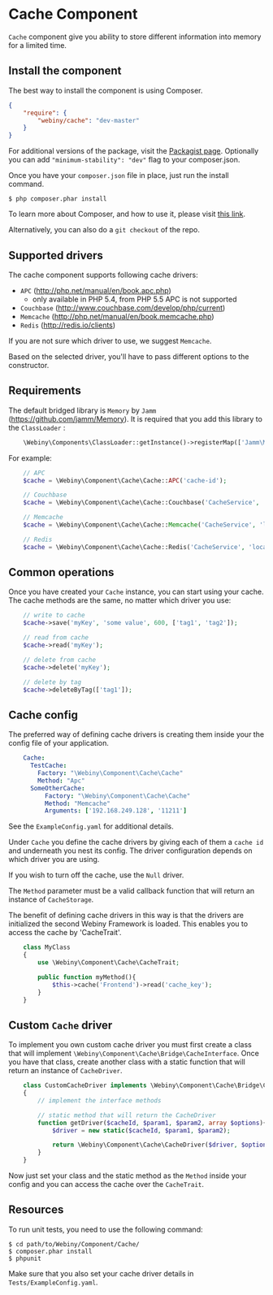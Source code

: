 Cache Component
===============
`Cache` component give you ability to store different information into memory for a limited time.

Install the component
---------------------
The best way to install the component is using Composer.

```json
{
    "require": {
        "webiny/cache": "dev-master"
    }
}
```
For additional versions of the package, visit the [Packagist page](https://packagist.org/packages/webiny/cache).
Optionally you can add `"minimum-stability": "dev"` flag to your composer.json.

Once you have your `composer.json` file in place, just run the install command.

    $ php composer.phar install

To learn more about Composer, and how to use it, please visit [this link](https://getcomposer.org/doc/01-basic-usage.md).

Alternatively, you can also do a `git checkout` of the repo.

## Supported drivers

The cache component supports following cache drivers:
* `APC` (http://php.net/manual/en/book.apc.php)
    - only available in PHP 5.4, from PHP 5.5 APC is not supported
* `Couchbase` (http://www.couchbase.com/develop/php/current)
* `Memcache` (http://php.net/manual/en/book.memcache.php)
* `Redis` (http://redis.io/clients)

If you are not sure which driver to use, we suggest `Memcache`.

Based on the selected driver, you'll have to pass different options to the constructor.

## Requirements

The default bridged library is `Memory` by `Jamm` (https://github.com/jamm/Memory).
It is required that you add this library to the `ClassLoader` :

```php
    \Webiny\Components\ClassLoader::getInstance()->registerMap(['Jamm\Memory' => 'path to memory lib']);
```

For example:

```php
    // APC
    $cache = \Webiny\Component\Cache\Cache::APC('cache-id');

    // Couchbase
    $cache = \Webiny\Component\Cache\Cache::Couchbase('CacheService', 'username', 'password', 'bucket', '127.0.0.1:8091');

    // Memcache
    $cache = \Webiny\Component\Cache\Cache::Memcache('CacheService', 'localhost', 11211);

    // Redis
    $cache = \Webiny\Component\Cache\Cache::Redis('CacheService', 'localhost', 6379);
```

## Common operations

Once you have created your `Cache` instance, you can start using your cache.
The cache methods are the same, no matter which driver you use:

```php
    // write to cache
    $cache->save('myKey', 'some value', 600, ['tag1', 'tag2']);

    // read from cache
    $cache->read('myKey');

    // delete from cache
    $cache->delete('myKey');

    // delete by tag
    $cache->deleteByTag(['tag1']);
```

## Cache config

The preferred way of defining cache drivers is creating them inside your the config file of your application.

```yaml
    Cache:
      TestCache:
        Factory: "\Webiny\Component\Cache\Cache"
        Method: "Apc"
      SomeOtherCache:
          Factory: "\Webiny\Component\Cache\Cache"
          Method: "Memcache"
          Arguments: ['192.168.249.128', '11211']
```

See the `ExampleConfig.yaml` for additional details.

Under `Cache` you define the cache drivers by giving each of them a `cache id` and underneath you nest its config.
The driver configuration depends on which driver you are using.

If you wish to turn off the cache, use the `Null` driver.

The `Method` parameter must be a valid callback function that will return an instance of `CacheStorage`.

The benefit of defining cache drivers in this way is that the drivers are initialized the second Webiny Framework is loaded.
This enables you to access the cache by 'CacheTrait'.

```php
    class MyClass
    {
        use \Webiny\Component\Cache\CacheTrait;

        public function myMethod(){
            $this->cache('Frontend')->read('cache_key');
        }
    }
```

## Custom `Cache` driver

To implement you own custom cache driver you must first create a class that will implement `\Webiny\Component\Cache\Bridge\CacheInterface`.
Once you have that class, create another class with a static function that will return an instance of `CacheDriver`.

```php
    class CustomCacheDriver implements \Webiny\Component\Cache\Bridge\CacheInterface
    {
        // implement the interface methods

        // static method that will return the CacheDriver
        function getDriver($cacheId, $param1, $param2, array $options){
            $driver = new static($cacheId, $param1, $param2);

            return \Webiny\Component\Cache\CacheDriver($driver, $options);
        }
    }
```

Now just set your class and the static method as the `Method` inside your config and you can access the cache
over the `CacheTrait`.

Resources
---------

To run unit tests, you need to use the following command:

    $ cd path/to/Webiny/Component/Cache/
    $ composer.phar install
    $ phpunit

Make sure that you also set your cache driver details in `Tests/ExampleConfig.yaml`.